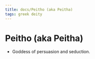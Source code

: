 ```yaml
---
title: docs/Peitho (aka Peitha)
tags: greek deity
---
```


# Peitho (aka Peitha) 
- Goddess of persuasion and seduction.